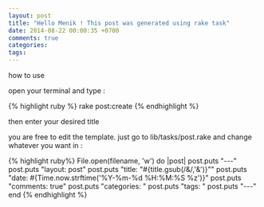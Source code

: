 ```yaml
---
layout: post
title: "Hello Menik ! This post was generated using rake task"
date: 2014-08-22 00:00:35 +0700
comments: true
categories: 
tags: 
---
```


how to use

open your terminal and type :

{% highlight ruby %}
rake post:create
{% endhighlight %}

then enter your desired title

you are free to edit the template. just go to lib/tasks/post.rake and change whatever you want in :

{% highlight ruby%}
File.open(filename, 'w') do |post|
  post.puts "---"
  post.puts "layout: post"
  post.puts "title: \"#{title.gsub(/&/,'&amp;')}\""
  post.puts "date: #{Time.now.strftime('%Y-%m-%d %H:%M:%S %z')}"
  post.puts "comments: true"
  post.puts "categories: "
  post.puts "tags: "
  post.puts "---"
end
{% endhighlight %}


